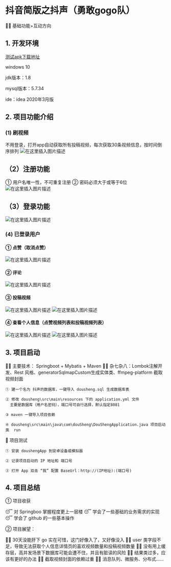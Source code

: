 # 抖音简版之抖声（勇敢gogo队）
👨‍🏫 基础功能+互动方向
## 1. 开发环境
[测试apk下载地址](https://bytedance.feishu.cn/docs/doccnM9KkBAdyDhg8qaeGlIz7S7#)

windows 10

jdk版本：1.8

mysql版本：5.7.34

ide：idea 2020年3月版

## 2. 项目功能介绍
### (1) 刷视频
不用登录，打开app自动获取所有投稿视频，每次获取30条视频信息，按时间倒序排列
![在这里插入图片描述](https://img-blog.csdnimg.cn/a2488b23bc2b4ae4ac91002eab92e0f4.png)



## （2）注册功能
① 用户名唯一性，不可重复注册
② 密码必须大于或等于6位
![在这里插入图片描述](https://img-blog.csdnimg.cn/af9c2f12fb1d4199b109350da838c529.png)

## （3）登录功能
![在这里插入图片描述](https://img-blog.csdnimg.cn/894b7a325c514cd28b101380288088ba.png)
### (4) 已登录用户
#### ① 点赞（取消点赞）
![在这里插入图片描述](https://img-blog.csdnimg.cn/e82c0d4d8cef445abafbbc5ee952f0dd.png)

#### ② 评论
![在这里插入图片描述](https://img-blog.csdnimg.cn/81ed62ffa5d54c888a923ccda25ea434.png)

#### ③ 投稿视频
![在这里插入图片描述](https://img-blog.csdnimg.cn/03057d49a3b84d45b375b7a8a8f8f51f.png)
![在这里插入图片描述](https://img-blog.csdnimg.cn/33a5b3ae58e240d9b9678d196f0daa4a.png)

#### ④ 查看个人信息（点赞视频列表和投稿视频列表）
![在这里插入图片描述](https://img-blog.csdnimg.cn/fe4768a69ff64ef081e99e0ca44b7d47.png)
![在这里插入图片描述](https://img-blog.csdnimg.cn/852965901b28406086626223593018d9.png)
## 3. 项目启动
👨‍🏫 主要技术： Springboot + Mybatis + Maven
👨‍🏫 杂七杂八：Lombok注解开发、Rest 风格、generatorSqlmapCustom生成实体类、ffmpeg-platform 截取视频封面

	① 建一个名为 抖声的数据库，一键导入 dousheng.sql 生成数据库表
	
	② 修改 dousheng\src\main\resources 下的 application.yml 文件
	  主要是数据库（用户名密码），端口号可自行选择，默认指定8081
	  
	③ maven 一键导入项目依赖
	
	④ dousheng\src\main\java\com\douSheng\DouShengApplication.java 项目启动类  run

🤠 项目测试

	① 安装 doushengApp 到安卓设备或模拟器
	
	② 记录项目启动的 IP 地址和 端口号
	
	③ 打开 App 双击 “我” 配置 BaseUrl：http://(IP地址):(端口号)

## 4. 项目总结
① 项目收获

😴 对 Springboo 掌握程度更上一层楼
😴 学会了一些基础的业务需求的实现
😴 学会了 github 的一些基本操作

② 项目展望：

👨‍🏫 30天没能肝下 go 实在可惜，这门好像入了，又好像没入
👨‍🏫 user 类字段不足，导致无法获取个人信息详情页的喜欢视频数量和投稿视频数量
👨‍🏫 没有用上缓存层，高并发场景下数据库可能会遭不住，并且有脏读的风险
👨‍🏫 结果类过多，应该有更好的办法
👨‍🏫 截取视频封面的依赖过重
👨‍🏫 消息队列、微服务、分布式……
